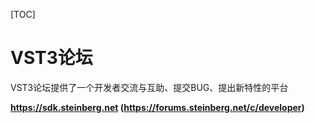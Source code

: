 [TOC]



# VST3论坛

VST3论坛提供了一个开发者交流与互助、提交BUG、提出新特性的平台

**https://sdk.steinberg.net (https://forums.steinberg.net/c/developer)**